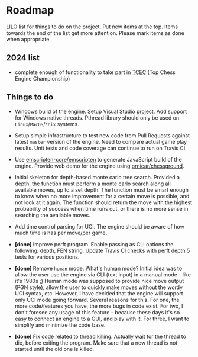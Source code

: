 # Roadmap

LILO list for things to do on the project. Put new items at the top. Items towards the end of the list get more attention. Please mark items as done when appropriate.

## 2024 list

- complete enough of functionality to take part in [TCEC](https://tcec-chess.com/) (Top Chess Engine Championship)

## Things to do

- Windows build of the engine. Setup Visual Studio project. Add support for Windows native threads. Pthread library should only be used on `Linux`/`MacOS`/`*nix` systems.

- Setup simple infrastructure to test new code from Pull Requests against latest `master` version of the engine. Need to compare actual game play results. Unit tests and code coverage can continue to run on Travis CI.

- Use [emscripten-core/emscripten](https://github.com/emscripten-core/emscripten) to generate JavaScript build of the engine. Provide web demo for the engine using [ornicar/chessground](https://github.com/ornicar/chessground).

- Initial skeleton for depth-based monte carlo tree search. Provided a depth, the function must perform a monte carlo search along all available moves, up to a set depth. The function must be smart enough to know when no more improvement for a certain move is possible, and not look at it again. The function should return the move with the highest probability of success when time runs out, or there is no more sense in searching the available moves.

- Add time control parsing for UCI. The engine should be aware of how much time is has per move/per game.

- **[done]** Improve perft program. Enable passing as CLI options the following: depth, FEN string. Update Travis CI checks with perft depth 5 tests for various positions.

- **[done]** Remove `human` mode. What's human mode? Initial idea was to allow the user use the engine via CLI (text input) in a manual mode - like it's 1980s ;) Human mode was supposed to provide nice move output (PGN style), allow the user to quickly make moves without the wordy UCI syntax, etc. However, I have decided that the engine will support only UCI mode going forward. Several reasons for this. For one, the more code/features you have, the more bugs in code exist. For two, I don't foresee any usage of this feature - because these days it's so easy to connect an engine to a GUI, and play with it. For three, I want to simplify and minimize the code base.

- **[done]** Fix code related to thread killing. Actually wait for the thread to die, before exiting the program. Make sure that a new thread is not started until the old one is killed.

